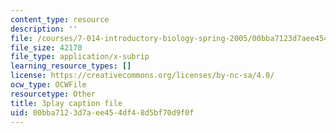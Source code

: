 ```yaml
---
content_type: resource
description: ''
file: /courses/7-014-introductory-biology-spring-2005/00bba7123d7aee454df48d5bf70d9f0f_hWdAt9SzP0I.srt
file_size: 42170
file_type: application/x-subrip
learning_resource_types: []
license: https://creativecommons.org/licenses/by-nc-sa/4.0/
ocw_type: OCWFile
resourcetype: Other
title: 3play caption file
uid: 00bba712-3d7a-ee45-4df4-8d5bf70d9f0f
---
```

